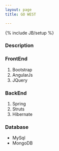 ```yaml
---
layout: page
title: GO WEST

---
```

{% include JB/setup %}

### Description

### FrontEnd

1. Bootstrap
2. AngularJs
3. JQuery

### BackEnd

1. Spring
2. Struts
3. Hibernate

### Database

- MySql
- MongoDB
